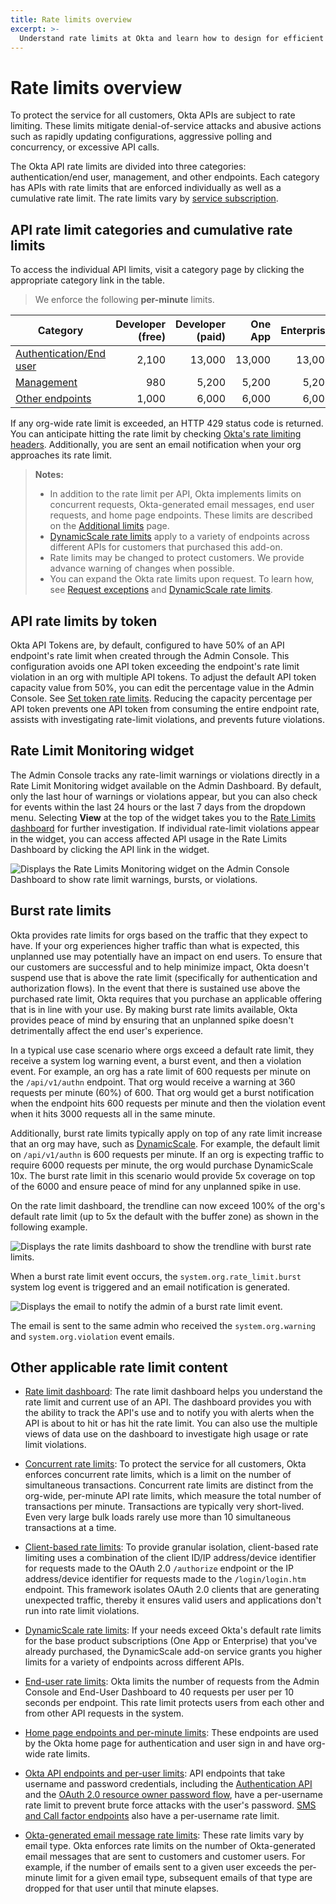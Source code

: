 ```yaml
---
title: Rate limits overview
excerpt: >-
  Understand rate limits at Okta and learn how to design for efficient use of resources
---
```


# Rate limits overview

To protect the service for all customers, Okta APIs are subject to rate limiting. These limits mitigate denial-of-service attacks and abusive actions such as rapidly updating configurations, aggressive polling and concurrency, or excessive API calls.

The Okta API rate limits are divided into three categories: authentication/end user, management, and other endpoints. Each category has APIs with rate limits that are enforced individually as well as a cumulative rate limit. The rate limits vary by [service subscription](https://developer.okta.com/pricing/).

## API rate limit categories and cumulative rate limits

To access the individual API limits, visit a category page by clicking the appropriate category link in the table.

> We enforce the following **per-minute** limits.

| Category                                                          | Developer (free) | Developer (paid) | One App | Enterprise | Workforce Identity    |
| ----------------------------------------------------------------- | ----------------:| ----------------:| -------:| ----------:| ---------------------:|
| [Authentication/End user](/docs/references/rl-global-enduser/)     | 2,100            | 13,000           | 13,000  | 13,000     | 18,250                |
| [Management](/docs/references/rl-global-mgmt/)                     | 980              | 5,200            | 5,200   | 5,200      | 7,000                 |
| [Other endpoints](/docs/references/rl-global-other-endpoints/)     | 1,000            | 6,000            | 6,000   | 6,000      | 10,000                |

If any org-wide rate limit is exceeded, an HTTP 429 status code is returned. You can anticipate hitting the rate limit by checking [Okta's rate limiting headers](/docs/references/rl-best-practices/#check-your-rate-limits-with-okta-s-rate-limit-headers). Additionally, you are sent an email notification when your org approaches its rate limit.

> **Notes:**
>
> * In addition to the rate limit per API, Okta implements limits on concurrent requests, Okta-generated email messages, end user requests, and home page endpoints. These limits are described on the [Additional limits](/docs/references/rl-additional-limits/) page.
> * [DynamicScale rate limits](/docs/references/rl-dynamic-scale/) apply to a variety of endpoints across different APIs for customers that purchased this add-on.
> * Rate limits may be changed to protect customers. We provide advance warning of changes when possible.
> * You can expand the Okta rate limits upon request. To learn how, see [Request exceptions](/docs/references/rl-best-practices/#request-exceptions) and [DynamicScale rate limits](/docs/references/rl-dynamic-scale/).
>

## API rate limits by token

Okta API Tokens are, by default, configured to have 50% of an API endpoint's rate limit when created through the Admin Console. This configuration avoids one API token exceeding the endpoint's rate limit violation in an org with multiple API tokens. To adjust the default API token capacity value from 50%, you can edit the percentage value in the Admin Console. See [Set token rate limits](https://help.okta.com/okta_help.htm?id=ext_API#set-token-rate-limits). Reducing the capacity percentage per API token prevents one API token from consuming the entire endpoint rate, assists with investigating rate-limit violations, and prevents future violations.

## Rate Limit Monitoring widget

The Admin Console tracks any rate-limit warnings or violations directly in a Rate Limit Monitoring widget available on the Admin Dashboard. By default, only the last hour of warnings or violations appear, but you can also check for events within the last 24 hours or the last 7 days from the dropdown menu. Selecting **View** at the top of the widget takes you to the [Rate Limits dashboard](/docs/references/rl-dashboard/) for further investigation. If individual rate-limit violations appear in the widget, you can access affected API usage in the Rate Limits Dashboard by clicking the API link in the widget.

<div class="half">

![Displays the Rate Limits Monitoring widget on the Admin Console Dashboard to show rate limit warnings, bursts, or violations.](/img/rate-limits/rl-monitoring-widget.png)

</div>

## Burst rate limits

Okta provides rate limits for orgs based on the traffic that they expect to have. If your org experiences higher traffic than what is expected, this unplanned use may potentially have an impact on end users. To ensure that our customers are successful and to help minimize impact, Okta doesn't suspend use that is above the rate limit (specifically for authentication and authorization flows). In the event that there is sustained use above the purchased rate limit, Okta requires that you purchase an applicable offering that is in line with your use. By making burst rate limits available, Okta provides peace of mind by ensuring that an unplanned spike doesn't detrimentally affect the end user's experience.

In a typical use case scenario where orgs exceed a default rate limit, they receive a system log warning event, a burst event, and then a violation event. For example, an org has a rate limit of 600 requests per minute on the `/api/v1/authn` endpoint. That org would receive a warning at 360 requests per minute (60%) of 600. That org would get a burst notification when the endpoint hits 600 requests per minute and then the violation event when it hits 3000 requests all in the same minute.

Additionally, burst rate limits typically apply on top of any rate limit increase that an org may have, such as [DynamicScale](/docs/references/rl-dynamic-scale/). For example, the default limit on `/api/v1/authn` is 600 requests per minute. If an org is expecting traffic to require 6000 requests per minute, the org would purchase DynamicScale 10x. The burst rate limit in this scenario would provide 5x coverage on top of the 6000 and ensure peace of mind for any unplanned spike in use.

On the rate limit dashboard, the trendline can now exceed 100% of the org's default rate limit (up to 5x the default with the buffer zone) as shown in the following example.

<div class="three-quarter">

![Displays the rate limits dashboard to show the trendline with burst rate limits.](/img/rate-limits/rl_BRLdashboard1.png)

</div>

When a burst rate limit event occurs, the `system.org.rate_limit.burst` system log event is triggered and an email notification is generated.

<div class="half">

![Displays the email to notify the admin of a burst rate limit event.](/img/rate-limits/BRLemail.png)

</div>

The email is sent to the same admin who received the `system.org.warning` and `system.org.violation` event emails.

## Other applicable rate limit content

* [Rate limit dashboard](/docs/references/rl-dashboard/): The rate limit dashboard helps you understand the rate limit and current use of an API. The dashboard provides you with the ability to track the API's use and to notify you with alerts when the API is about to hit or has hit the rate limit. You can also use the multiple views of data use on the dashboard to investigate high usage or rate limit violations.

* [Concurrent rate limits](/docs/references/rl-additional-limits/#concurrent-rate-limits): To protect the service for all customers, Okta enforces concurrent rate limits, which is a limit on the number of simultaneous transactions. Concurrent rate limits are distinct from the org-wide, per-minute API rate limits, which measure the total number of transactions per minute. Transactions are typically very short-lived. Even very large bulk loads rarely use more than 10 simultaneous transactions at a time.

* [Client-based rate limits](/docs/references/rl-clientbased/): To provide granular isolation, client-based rate limiting uses a combination of the client ID/IP address/device identifier for requests made to the OAuth 2.0 `/authorize` endpoint or the IP address/device identifier for requests made to the `/login/login.htm` endpoint. This framework isolates OAuth 2.0 clients that are generating unexpected traffic, thereby it ensures valid users and applications don't run into rate limit violations.

* [DynamicScale rate limits](/docs/references/rl-dynamic-scale/): If your needs exceed Okta's default rate limits for the base product subscriptions (One App or Enterprise) that you've already purchased, the  DynamicScale add-on service grants you higher limits for a variety of endpoints across different APIs.

* [End-user rate limits](/docs/references/rl-additional-limits/#end-user-rate-limits): Okta limits the number of requests from the Admin Console and End-User Dashboard to 40 requests per user per 10 seconds per endpoint. This rate limit protects users from each other and from other API requests in the system.

* [Home page endpoints and per-minute limits](/docs/references/rl-additional-limits/#okta-home-page-endpoints-and-per-minute-limits): These endpoints are used by the Okta home page for authentication and user sign in and have org-wide rate limits.

* [Okta API endpoints and per-user limits](/docs/references/rl-additional-limits/#okta-api-endpoints-and-per-user-limits): API endpoints that take username and password credentials, including the [Authentication API](/docs/references/api/authn/) and the [OAuth 2.0 resource owner password flow](/docs/guides/implement-grant-type/ropassword/main/), have a per-username rate limit to prevent brute force attacks with the user's password. [SMS and Call factor endpoints](/docs/references/rl-additional-limits/#sms-and-call-rate-limits) also have a per-username rate limit.

* [Okta-generated email message rate limits](/docs/references/rl-additional-limits/#okta-generated-email-message-rate-limits): These rate limits vary by email type. Okta enforces rate limits on the number of Okta-generated email messages that are sent to customers and customer users. For example, if the number of emails sent to a given user exceeds the per-minute limit for a given email type, subsequent emails of that type are dropped for that user until that minute elapses.
